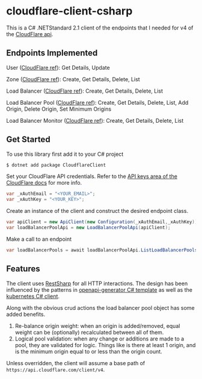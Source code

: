 # cloudflare-client-csharp

This is a C# .NETStandard 2.1 client of the endpoints that I needed for v4 of the [CloudFlare api](https://api.cloudflare.com/).

## Endpoints Implemented

User ([CloudFlare ref](https://api.cloudflare.com/#user-properties)): Get Details, Update

Zone ([CloudFlare ref](https://api.cloudflare.com/#zone-properties)): Create, Get Details, Delete, List

Load Balancer ([CloudFlare ref](https://api.cloudflare.com/#load-balancers-properties)): Create, Get Details, Delete, List

Load Balancer Pool ([CloudFlare ref](https://api.cloudflare.com/#load-balancer-pools-properties)): Create, Get Details, Delete, List, Add Origin, Delete Origin, Set Minimum Origins

Load Balancer Monitor ([CloudFlare ref](https://api.cloudflare.com/#load-balancer-monitors-properties)): Create, Get Details, Delete, List

## Get Started

To use this library first add it to your C# project

```bash
$ dotnet add package CloudflareClient
```

Set your CloudFlare API credentials. Refer to the [API keys area of the CloudFlare docs](https://api.cloudflare.com/#getting-started-requests) for more info.

```c#
var _xAuthEmail = "<YOUR_EMAIL>";
var _xAuthKey = "<YOUR_KEY>";
```

Create an instance of the client and construct the desired endpoint class.

```c#
var apiClient = new ApiClient(new Configuration(_xAuthEmail,_xAuthKey));
var loadBalancerPoolApi = new LoadBalancerPoolApi(apiClient);
```

Make a call to an endpoint

```c#
var loadBalancerPools = await loadBalancerPoolApi.ListLoadBalancerPoolsAsync();
```

## Features

The client uses [RestSharp](https://restsharp.dev/) for all HTTP interactions. The design has been influenced by the patterns in [openapi-generator C# template](https://github.com/OpenAPITools/openapi-generator/tree/master/modules/openapi-generator/src/main/resources/csharp-netcore) as well as the [kubernetes C# client](https://github.com/kubernetes-client/csharp).

Along with the obvious crud actions the load balancer pool object has some added benefits.
1. Re-balance origin weight: when an origin is added/removed, equal weight can be (optionally) recalculated between all of them.
2. Logical pool validation: when any change or additions are made to a pool, they are validated for logic. Things like is there at least 1 origin, and is the minimum origin equal to or less than the origin count.

Unless overridden, the client will assume a base path of `https://api.cloudflare.com/client/v4`.
